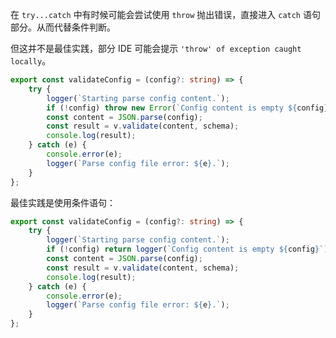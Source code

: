 在 `try...catch` 中有时候可能会尝试使用 `throw` 抛出错误，直接进入 `catch` 语句部分。从而代替条件判断。

但这并不是最佳实践，部分 IDE 可能会提示 `'throw' of exception caught locally`。

```ts
export const validateConfig = (config?: string) => {
    try {
        logger(`Starting parse config content.`);
        if (!config) throw new Error(`Config content is empty ${config}`);
        const content = JSON.parse(config);
        const result = v.validate(content, schema);
        console.log(result);
    } catch (e) {
        console.error(e);
        logger(`Parse config file error: ${e}.`);
    }
};
```

最佳实践是使用条件语句：

```ts
export const validateConfig = (config?: string) => {
    try {
        logger(`Starting parse config content.`);
        if (!config) return logger(`Config content is empty ${config}`);
        const content = JSON.parse(config);
        const result = v.validate(content, schema);
        console.log(result);
    } catch (e) {
        console.error(e);
        logger(`Parse config file error: ${e}.`);
    }
};
```